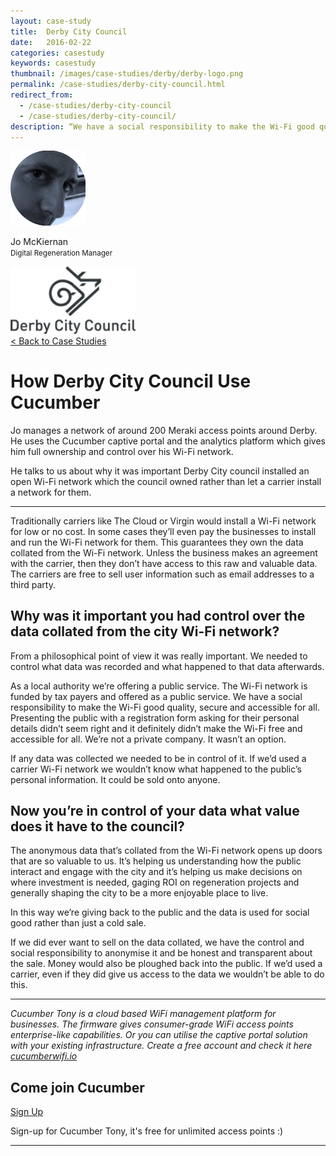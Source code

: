 ```yaml
---
layout: case-study
title:  Derby City Council
date:   2016-02-22
categories: casestudy
keywords: casestudy
thumbnail: /images/case-studies/derby/derby-logo.png
permalink: /case-studies/derby-city-council.html
redirect_from:
  - /case-studies/derby-city-council
  - /case-studies/derby-city-council/
description: “We have a social responsibility to make the Wi-Fi good quality, secure and accessible for all.”
---
```


<div class="mdl-grid">
<div class="case-study-side mdl-cell mdl-cell--3-col mdl-cell--8-col-tablet mdl-cell--4-col-phone mdl-typography--text-center mdl-shadow--4dp">
<img class="cs-portrait text-center" src="/images/case-studies/derby/derby-jo.png" width="120px">
<p>Jo McKiernan <br> <small>Digital Regeneration Manager</small></p>
<img src="/images/case-studies/derby/derby-logo-alt.png" width="200px">
</div>

<div class="case-study-post mdl-cell mdl-cell--9-col mdl-shadow--4dp">
<a href="/community/showcase/">< Back to Case Studies</a>
<h1>How Derby City Council Use Cucumber</h1>
<p>Jo manages a network of around 200 Meraki access points around Derby. He uses the Cucumber captive portal and the analytics platform which gives him full ownership and control over his Wi-Fi network.</p>

<p>He talks to us about why it was important Derby City council installed an open Wi-Fi network which the council owned rather than let a carrier install a network for them.</p>

<hr>

<p>Traditionally carriers like The Cloud or Virgin would install a Wi-Fi network for low or no cost. In some cases they’ll even pay the businesses to install and run the Wi-Fi network for them. This guarantees they own the data collated from the Wi-Fi network. Unless the business makes an agreement with the carrier, then they don’t have access to this raw and valuable data. The carriers are free to sell user information such as email addresses to a third party.</p>

<h2>Why was it important you had control over the data collated from the city Wi-Fi network?</h2>

<p>From a philosophical point of view it was really important. We needed to control what data was recorded and what happened to that data afterwards.</p>

<p>As a local authority we’re offering a public service. The Wi-Fi network is funded by tax payers and offered as a public service. We have a social responsibility to make the Wi-Fi good quality, secure and accessible for all. Presenting the public with a registration form asking for their personal details didn’t seem right and it definitely didn’t make the Wi-Fi free and accessible for all. We’re not a private company. It wasn’t an option.</p>

<p>If any data was collected we needed to be in control of it. If we’d used a carrier Wi-Fi network we wouldn’t know what happened to the public’s personal information. It could be sold onto anyone.</p>

<h2>Now you’re in control of your data what value does it have to the council?</h2>

<p>The anonymous data that’s collated from the Wi-Fi network opens up doors that are so valuable to us. It’s helping us understanding how the public interact and engage with the city and it’s helping us make decisions on where investment is needed, gaging ROI on regeneration projects and generally shaping the city to be a more enjoyable place to live.</p>

<p>In this way we’re giving back to the public and the data is used for social good rather than just a cold sale.</p>

<p>If we did ever want to sell on the data collated, we have the control and social responsibility to anonymise it and be honest and transparent about the sale. Money would also be ploughed back into the public. If we’d used a carrier, even if they did give us access to the data we wouldn’t be able to do this.</p>
<hr>
<div class="mdl-typography--text-center">
<p><i>Cucumber Tony is a cloud based WiFi management platform for businesses. The firmware gives consumer-grade WiFi access points enterprise-like capabilities. Or you can utilise the captive portal solution with your existing infrastructure. Create a free account and check it here <a href="https://cucumberwifi.io">cucumberwifi.io</a></i></p>
<div class="mdl-typography--text-center">
<h2>Come join Cucumber</h2>
<a href="https://my.ctapp.io/#/create" class="button success dst">Sign Up</a><br>
<p>Sign-up for Cucumber Tony, it's free for unlimited access points :)</p>
</div>
<hr>
</div>
</div>
</div>
